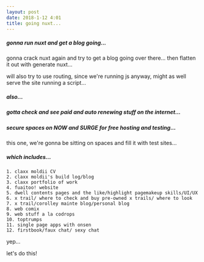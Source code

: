 ```yaml
---
layout: post
date: 2018-1-12 4:01
title: going nuxt...
---
```

##### gonna run nuxt and get a blog going...

gonna crack nuxt again and try to get a blog going over there... then flatten it out with generate nuxt...

will also try to use routing, since we're running js anyway, might as well serve the site running a script...

##### also...

##### gotta check and see paid and auto renewing stuff on the internet...

##### secure spaces on NOW and SURGE for free hosting and testing...

this one, we're gonna be sitting on spaces and fill it with test sites...
##### which includes...

    1. claxx moldii CV  
    2. claxx moldii's build log/blog
    3. claxx portfolio of work
    4. fuaitoo! website
    5. dwell contents pages and the like/highlight pagemakeup skills/UI/UX
    6. x trail/ where to check and buy pre-owned x trails/ where to look
    7. x trail/corolley mainte blog/personal blog
    8. web comix
    9. web stuff a la codrops
    10. toptrumps
    11. single page apps with onsen 
    12. firstbook/faux chat/ sexy chat


yep...

let's do this!


